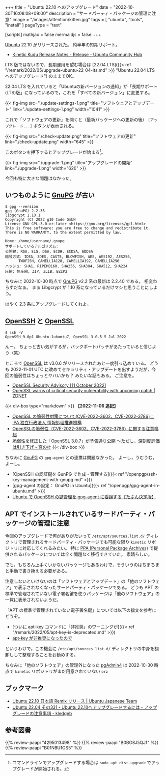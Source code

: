 +++
title = "Ubuntu 22.10 へのアップグレード"
date =  "2022-10-30T16:08:08+09:00"
description = "サードパーティ・パッケージの管理に注意"
image = "/images/attention/kitten.jpg"
tags = [ "ubuntu", "tools", "install" ]
pageType = "text"

[scripts]
  mathjax = false
  mermaidjs = false
+++

[Ubuntu] 22.10 がリリースされた。
約半年の短期サポート。

- [Kinetic Kudu Release Notes - Release - Ubuntu Community Hub](https://discourse.ubuntu.com/t/kinetic-kudu-release-notes/27976)

LTS 版ではないので，長期運用を望む場合は [22.04 LTS]({{< ref "/remark/2022/05/upgrade-ubuntu-22_04-lts.md" >}} "Ubuntu 22.04 LTS へのアップグレード") のままでOK。

22.04 LTS を入れていると「Ubuntuの新バージョンの通知」が「長期サポート(LTS)版」になっているので，これを「すべての新バージョン」に変更する。

{{< fig-img src="./update-settings-1.png" title="ソフトウェアとアップデート" link="./update-settings-1.png" width="1041" >}}

これで「ソフトウェアの更新」を開くと（最新パッケージへの更新の後） `[アップグレード...]` ボタンが表示される。

{{< fig-img src="./check-update.png" title="ソフトウェアの更新" link="./check-update.png" width="645" >}}

このボタンを押下するとアップグレードが始まる[^cmd1]。

[^cmd1]: コマンドラインでアップグレードする場合は `sudo apt dist-upgrade` でアップグレードが開始される。

{{< fig-img src="./upgrade-1.png" title="アップグレードの開始" link="./upgrade-1.png" width="620" >}}

今回も特に大きな問題はなかった。

## いつものように [GnuPG] が古い

```text
$ gpg --version
gpg (GnuPG) 2.2.35
libgcrypt 1.10.1
Copyright (C) 2022 g10 Code GmbH
License GNU GPL-3.0-or-later <https://gnu.org/licenses/gpl.html>
This is free software: you are free to change and redistribute it.
There is NO WARRANTY, to the extent permitted by law.

Home: /home/username/.gnupg
サポートしているアルゴリズム:
公開鍵: RSA, ELG, DSA, ECDH, ECDSA, EDDSA
暗号方式: IDEA, 3DES, CAST5, BLOWFISH, AES, AES192, AES256,
      TWOFISH, CAMELLIA128, CAMELLIA192, CAMELLIA256
ハッシュ: SHA1, RIPEMD160, SHA256, SHA384, SHA512, SHA224
圧縮: 無圧縮, ZIP, ZLIB, BZIP2
```

ちなみに 2022-10-30 時点で [GnuPG] v2.2 系の最新は 2.2.40 である。
相変わらずだなぁ。
まぁ Libgcrypt が 1.10 系になっているだけマシと思うことにしよう。

はやく 2.3 系にアップグレードしてくれよ。

## [OpenSSH] と [OpenSSL]

```text
$ ssh -V
OpenSSH_9.0p1 Ubuntu-1ubuntu7, OpenSSL 3.0.5 5 Jul 2022
```

んー。
ちょっと古い気がするが，バックポートパッチがあたっていると信じよう（笑）

ところで [OpenSSL] は v3.0.6 がリリースされたあと一度引っ込めている。
どうも 2022-11-01 UTC に改めてセキュリティ・アップデートを出すようだが，今回の脆弱性はちょっとヤバいかも？ みたいな話もある。
ご注意を。

- [OpenSSL Security Advisory [11 October 2022]](https://www.openssl.org/news/secadv/20221011.txt)
- [OpenSSL warns of critical security vulnerability with upcoming patch | ZDNET](https://www.zdnet.com/article/openssl-warns-of-critical-security-vulnerability-with-upcoming-patch/)

{{< div-box type="markdown" >}}
**【2022-11-06 追記】**

- [OpenSSL の脆弱性対策について(CVE-2022-3602、CVE-2022-3786)：IPA 独立行政法人 情報処理推進機構](https://www.ipa.go.jp/security/ciadr/vul/alert20221102.html)
- [OpenSSLの脆弱性（CVE-2022-3602、CVE-2022-3786）に関する注意喚起](https://www.jpcert.or.jp/at/2022/at220030.html)
- [脆弱性を修正した「OpenSSL 3.0.7」が予告通り公開 ～ただし、深刻度評価は引き下げ - 窓の杜](https://forest.watch.impress.co.jp/docs/news/1452569.html)
{{< /div-box >}}

ちなみに [GnuPG] の `gpg-agent` との連携は問題なかった。
よーし，うむうむ，よーし。

- [OpenSSH の認証鍵を GunPG で作成・管理する]({{< ref "/openpgp/ssh-key-management-with-gnupg.md" >}})
- [gpg-agent の設定： GnuPG in Ubuntu]({{< ref "/openpgp/gpg-agent-in-ubuntu.md" >}})
- [Ubuntu で OpenSSH の鍵管理を gpg-agent に委譲する【たぶん決定版】](https://zenn.dev/spiegel/articles/20210109-gpg-agent)

## APT でインストールされているサードパーティ・パッケージの管理に注意

今回のアップグレードで何がありがたいって `/etc/apt/sources.list.d/` ディレクトリで管理されるサードパーティ・パッケージでも可能な限り `kinetic` リポジトリに対応してくれるみたい。
特に [PPA (Personal Package Archives)][PPA] で提供されるパッケージについては全く問題なく移行できていた。
素晴らしい。

でも，もちろん上手くいかないパッケージもあるわけで，そういうのはちまちまと手動で書き換える必要がある。

注意しないといけないのは「ソフトウェアとアップデート」の「他のソフトウェア」で表示されなくなったサードパーティ・パッケージである。
どうも APT の標準で管理されていない電子署名鍵を使うパッケージは「他のソフトウェア」の一覧に表示されないようだ。

「APT の標準で管理されていない電子署名鍵」については以下の拙文を参考にどうぞ。

- [ついに apt-key コマンドに「非推奨」のワーニングが]({{< ref "/remark/2022/05/apt-key-is-deprecated.md" >}})
- [apt-key が非推奨になったので](https://zenn.dev/spiegel/articles/20220508-apt-key-is-deprecated)

というわけで，この機会に `/etc/apt/sources.list.d/` ディレクトリの中身を棚卸しして整理することをお勧めする。

ちなみに「他のソフトウェア」の管理外になった [pgAdmin4] は 2022-10-30 時点で `kinetic` リポジトリがまだ用意されていない `orz`

## ブックマーク

- [Ubuntu 22.10 日本語 Remix リリース | Ubuntu Japanese Team](ubuntu2210-ja-remix)
- [Ubuntu 22.04 その331 - Ubuntu 22.10へアップグレードするには・アップグレードの注意事項 - kledgeb](https://kledgeb.blogspot.com/2022/10/ubuntu-2204-331-ubuntu-2210.html)

[Ubuntu]: https://www.ubuntu.com/ "The leading operating system for PCs, IoT devices, servers and the cloud | Ubuntu"
[KeePassXC]: https://keepassxc.org/ "KeePassXC Password Manager"
[pgAdmin4]: https://www.pgadmin.org/ "pgAdmin - PostgreSQL Tools"
[GnuPG]: https://gnupg.org/ "The GNU Privacy Guard"
[Node.js]: https://nodejs.org/
[OpenSSL]: https://www.openssl.org/
[OpenSSH]: https://www.openssh.com/
[Docker]: https://www.docker.com/ "Empowering App Development for Developers | Docker"
[gpgpdump]: https://github.com/goark/gpgpdump "goark/gpgpdump: OpenPGP packet visualizer"
[PPA]: https://launchpad.net/ubuntu/+ppas "Personal Package Archives : Ubuntu"

## 参考図書

{{% review-paapi "4295013498" %}} <!-- Linuxシステムの仕組み -->
{{% review-paapi "B0BG8J5QJ1" %}} <!-- ［試して理解］Linuxのしくみ 増補改訂版 -->
{{% review-paapi "B01NBU1OS5" %}} <!-- シリコンパワー USBメモリ 32GB USB3.1 -->
